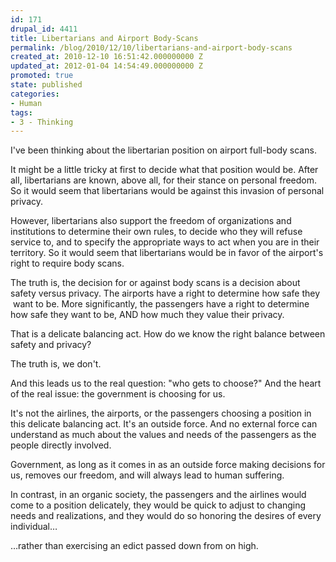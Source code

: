 ```yaml
---
id: 171
drupal_id: 4411
title: Libertarians and Airport Body-Scans
permalink: /blog/2010/12/10/libertarians-and-airport-body-scans
created_at: 2010-12-10 16:51:42.000000000 Z
updated_at: 2012-01-04 14:54:49.000000000 Z
promoted: true
state: published
categories:
- Human
tags:
- 3 - Thinking
---
```

I've been thinking about the libertarian position on airport full-body scans.

It might be a little tricky at first to decide what that position would be. After all, libertarians are known, above all, for their stance on personal freedom. So it would seem that libertarians would be against this invasion of personal privacy.

However, libertarians also support the freedom of organizations and institutions to determine their own rules, to decide who they will refuse service to, and to specify the appropriate ways to act when you are in their territory. So it would seem that libertarians would be in favor of the airport's right to require body scans.

The truth is, the decision for or against body scans is a decision about safety versus privacy. The airports have a right to determine how safe they  want to be. More significantly, the passengers have a right to determine how safe they want to be, AND how much they value their privacy.

That is a delicate balancing act. How do we know the right balance between safety and privacy?

The truth is, we don't.

And this leads us to the real question: "who gets to choose?" And the heart of the real issue: the government is choosing for us.

It's not the airlines, the airports, or the passengers choosing a position in this delicate balancing act. It's an outside force. And no external force can understand as much about the values and needs of the passengers as the people directly involved.

Government, as long as it comes in as an outside force making decisions for us, removes our freedom, and will always lead to human suffering.

In contrast, in an organic society, the passengers and the airlines would come to a position delicately, they would be quick to adjust to changing needs and realizations, and they would do so honoring the desires of every individual…

…rather than exercising an edict passed down from on high.
